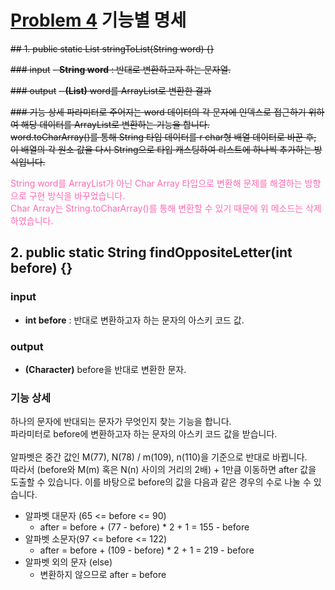 # [Problem 4](https://www.notion.so/4-2b52442d0b8045b9856edcbaa1700e62) 기능별 명세

~~## 1. public static List<String> stringToList(String word) {}~~

~~### input~~
~~- **String word** : 반대로 변환하고자 하는 문자열.~~

~~### output~~
~~- **(List<String>)** word를 ArrayList로 변환한 결과~~

~~### 기능 상세
파라미터로 주어지는 word 데이터의 각 문자에 인덱스로 접근하기 위하여 해당 데이터를 ArrayList로 변환하는 기능을 합니다.</br>
word.toCharArray()를 통해 String 타입 데이터를    r char형 배열 데이터로 바꾼 후, 이 배열의 각 원소 값을 다시 String으로 타입 캐스팅하여 리스트에 하나씩 추가하는 방식입니다.~~

<span style="color:hotpink">
String word를 ArrayList가 아닌 Char Array 타입으로 변환해 문제를 해결하는 방향으로 구현 방식을 바꾸었습니다.</br>
Char Array는 String.toCharArray()를 통해 변환할 수 있기 때문에 위 메소드는 삭제하였습니다.
</span>

## 2. public static String findOppositeLetter(int before) {}

### input
- **int before** : 반대로 변환하고자 하는 문자의 아스키 코드 값.

### output
- **(Character)** before을 반대로 변환한 문자.

### 기능 상세
하나의 문자에 반대되는 문자가 무엇인지 찾는 기능을 합니다.</br>
파라미터로 before에 변환하고자 하는 문자의 아스키 코드 값을 받습니다.</br></br>
알파벳은 중간 값인 M(77), N(78) / m(109), n(110)을 기준으로 반대로 바뀝니다.</br>
따라서 (before와 M(m) 혹은 N(n) 사이의 거리의 2배) + 1만큼 이동하면 after 값을 도출할 수 있습니다. 이를 바탕으로 before의 값을 다음과 같은 경우의 수로 나눌 수 있습니다.
- 알파벳 대문자 (65 <= before <= 90)
  - after = before + (77 - before) * 2 + 1 = 155 - before
- 알파벳 소문자(97 <= before <= 122)
  - after = before + (109 - before) * 2 + 1 = 219 - before
- 알파벳 외의 문자 (else)
  - 변환하지 않으므로 after = before
